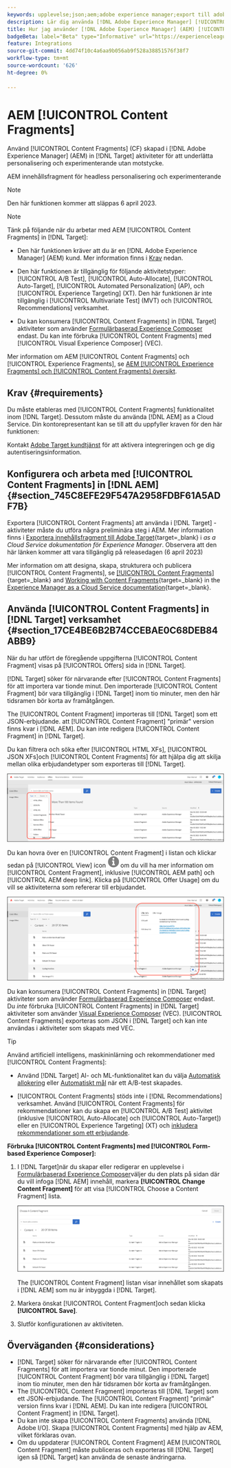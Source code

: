 ```yaml
---
keywords: upplevelse;json;aem;adobe experience manager;export till adobe target;content fragments;fragments;CF;cf;headless;personalization;experiment
description: Lär dig använda [!DNL Adobe Experience Manager] [!UICONTROL Content Fragments] in [!DNL Adobe Target] verksamhet.
title: Hur jag använder [!DNL Adobe Experience Manager] (AEM) [!UICONTROL Content Fragments]?
badgeBeta: label="Beta" type="Informative" url="https://experienceleague.adobe.com/docs/target/using/introduction/intro.html#beta newtab=true" tooltip="What are Target Beta release features?"
feature: Integrations
source-git-commit: 4dd74f10c4a6aa9b056ab9f528a38851576f38f7
workflow-type: tm+mt
source-wordcount: '626'
ht-degree: 0%

---
```


# AEM [!UICONTROL Content Fragments]

Använd [!UICONTROL Content Fragments] (CF) skapad i [!DNL Adobe Experience Manager] (AEM) in [!DNL Target] aktiviteter för att underlätta personalisering och experimenterande utan motstycke.

AEM innehållsfragment för headless personalisering och experimenterande

>[!NOTE]
>
>Den här funktionen kommer att släppas 6 april 2023.

>[!NOTE]
>
>Tänk på följande när du arbetar med AEM [!UICONTROL Content Fragments] in [!DNL Target]:
> 
>* Den här funktionen kräver att du är en [!DNL Adobe Experience Manager] (AEM) kund. Mer information finns i [Krav](#section_AE6F0971E1574B3AA324003599B96E5A) nedan.
>
>* Den här funktionen är tillgänglig för följande aktivitetstyper: [!UICONTROL A/B Test], [!UICONTROL Auto-Allocate], [!UICONTROL Auto-Target], [!UICONTROL Automated Personalization] (AP), och [!UICONTROL Experience Targeting] (XT). Den här funktionen är inte tillgänglig i [!UICONTROL Multivariate Test] (MVT) och [!UICONTROL Recommendations] verksamhet.
>
>* Du kan konsumera [!UICONTROL Content Fragments] in [!DNL Target] aktiviteter som använder [Formulärbaserad Experience Composer](/help/main/c-experiences/form-experience-composer.md) endast. Du kan inte förbruka [!UICONTROL Content Fragments] med [!UICONTROL Visual Experience Composer] (VEC).


Mer information om AEM [!UICONTROL Content Fragments] och [!UICONTROL Experience Fragments], se [AEM [!UICONTROL Experience Fragments] och [!UICONTROL Content Fragments] översikt](/help/main/c-integrating-target-with-mac/aem/aem-experience-and-content-fragments.md).

## Krav {#requirements}

Du måste etableras med [!UICONTROL Content Fragments] funktionalitet inom [!DNL Target]. Dessutom måste du använda [!DNL AEM] as a Cloud Service. Din kontorepresentant kan se till att du uppfyller kraven för den här funktionen:

Kontakt [Adobe Target kundtjänst](/help/main/cmp-resources-and-contact-information.md#reference_ACA3391A00EF467B87930A450050077C) för att aktivera integreringen och ge dig autentiseringsinformation.

## Konfigurera och arbeta med [!UICONTROL Content Fragments] in [!DNL AEM] {#section_745C8EFE29F547A2958FDBF61A5ADF7B}

Exportera [!UICONTROL Content Fragments] att använda i [!DNL Target] -aktiviteter måste du utföra några preliminära steg i AEM. Mer information finns i [Exportera innehållsfragment till Adobe Target](https://experienceleague.adobe.com/docs/experience-manager-cloud-service/content/sites/integrations/content-fragments-target.html){target=_blank} i *as a Cloud Service dokumentation för Experience Manager*. Observera att den här länken kommer att vara tillgänglig på releasedagen (6 april 2023)

Mer information om att designa, skapa, strukturera och publicera [!UICONTROL Content Fragments], se [[!UICONTROL Content Fragments]](https://experienceleague.adobe.com/docs/experience-manager-cloud-service/content/sites/authoring/fundamentals/content-fragments.html?lang=en){target=_blank} and [Working with Content Fragments](https://experienceleague.adobe.com/docs/experience-manager-cloud-service/content/sites/administering/content-fragments/content-fragments.html){target=_blank} in the [Experience Manager as a Cloud Service documentation](https://experienceleague.adobe.com/docs/experience-manager-cloud-service/content/home.html){target=_blank}.

## Använda [!UICONTROL Content Fragments] in [!DNL Target] verksamhet {#section_17CE4BE6B2B74CCEBAE0C68DEB84ABB9}

När du har utfört de föregående uppgifterna [!UICONTROL Content Fragment] visas på [!UICONTROL Offers] sida in [!DNL Target].

[!DNL Target] söker för närvarande efter [!UICONTROL Content Fragments] för att importera var tionde minut. Den importerade [!UICONTROL Content Fragment] bör vara tillgänglig i [!DNL Target] inom tio minuter, men den här tidsramen bör korta av framåtgången.

The [!UICONTROL Content Fragment] importeras till [!DNL Target] som ett JSON-erbjudande. att [!UICONTROL Content Fragment] &quot;primär&quot; version finns kvar i [!DNL AEM]. Du kan inte redigera [!UICONTROL Content Fragment] in [!DNL Target].

Du kan filtrera och söka efter [!UICONTROL HTML XFs], [!UICONTROL JSON XFs]och [!UICONTROL Content Fragments] för att hjälpa dig att skilja mellan olika erbjudandetyper som exporteras till [!DNL Target].

![Filtrera efter innehållets fragmenttyper: HTML eller JSON i målgränssnittet](/help/main/c-integrating-target-with-mac/aem/assets/fragment-types.png)

Du kan hovra över en [!UICONTROL Content Fragment] i listan och klickar sedan på [!UICONTROL View] icon ![Ikonen Info](/help/main/c-integrating-target-with-mac/aem/assets/icon-info.png) om du vill ha mer information om [!UICONTROL Content Fragment], inklusive [!UICONTROL AEM path] och [!UICONTROL AEM deep link]. Klicka på [!UICONTROL Offer Usage] om du vill se aktiviteterna som refererar till erbjudandet.

![Popup för information om innehållsfragment](/help/main/c-integrating-target-with-mac/aem/assets/cf-info-popup.png)

Du kan konsumera [!UICONTROL Content Fragments] in [!DNL Target] aktiviteter som använder [Formulärbaserad Experience Composer](/help/main/c-experiences/form-experience-composer.md) endast. Du *inte* förbruka [!UICONTROL Content Fragments] in [!DNL Target] aktiviteter som använder [Visual Experience Composer](/help/main/c-experiences/c-visual-experience-composer/visual-experience-composer.md) (VEC). [!UICONTROL Content Fragments] exporteras som JSON i [!DNL Target] och kan inte användas i aktiviteter som skapats med VEC.

>[!TIP]
>
>Använd artificiell intelligens, maskininlärning och rekommendationer med [!UICONTROL Content Fragments]:
>
>* Använd [!DNL Target] AI- och ML-funktionalitet kan du välja [Automatisk allokering](/help/main/c-activities/automated-traffic-allocation/automated-traffic-allocation.md#concept_A1407678796B4C569E94CBA8A9F7F5D4) eller [Automatiskt mål](/help/main/c-activities/auto-target/auto-target-to-optimize.md) när ett A/B-test skapades.
>
>* [!UICONTROL Content Fragments] stöds inte i [!DNL Recommendations] verksamhet. Använd [!UICONTROL Content Fragments] för rekommendationer kan du skapa en [!UICONTROL A/B Test] aktivitet (inklusive [!UICONTROL Auto-Allocate] och [!UICONTROL Auto-Target]) eller en [!UICONTROL Experience Targeting] (XT) och [inkludera rekommendationer som ett erbjudande](/help/main/c-recommendations/recommendations-as-an-offer.md).


**Förbruka [!UICONTROL Content Fragments] med [!UICONTROL Form-based Experience Composer]:**

1. I [!DNL Target]när du skapar eller redigerar en upplevelse i [Formulärbaserad Experience Composer](/help/main/c-experiences/form-experience-composer.md#task_FAC842A6535045B68B4C1AD3E657E56E)väljer du den plats på sidan där du vill infoga [!DNL AEM] innehåll, markera **[!UICONTROL Change Content Fragment]** för att visa [!UICONTROL Choose a Content Fragment] lista.

   ![content_fragment_list image](/help/main/c-integrating-target-with-mac/aem/assets/choose-content-fragment.png)

   The [!UICONTROL Content Fragment] listan visar innehållet som skapats i [!DNL AEM] som nu är inbyggda i [!DNL Target].

1. Markera önskat [!UICONTROL Content Fragment]och sedan klicka **[!UICONTROL Save]**.
1. Slutför konfigurationen av aktiviteten.

## Överväganden {#considerations}

* [!DNL Target] söker för närvarande efter [!UICONTROL Content Fragments] för att importera var tionde minut. Den importerade [!UICONTROL Content Fragment] bör vara tillgänglig i [!DNL Target] inom tio minuter, men den här tidsramen bör korta av framåtgången.
* The [!UICONTROL Content Fragment] importeras till [!DNL Target] som ett JSON-erbjudande. The [!UICONTROL Content Fragment] &quot;primär&quot; version finns kvar i [!DNL AEM]. Du kan inte redigera [!UICONTROL Content Fragment] in [!DNL Target].
* Du kan inte skapa [!UICONTROL Content Fragments] använda [!DNL Adobe I/O]. Skapa [!UICONTROL Content Fragments] med hjälp av AEM, vilket förklaras ovan.
* Om du uppdaterar [!UICONTROL Content Fragment] AEM [!UICONTROL Content Fragment] måste publiceras och exporteras till [!DNL Target] igen så [!DNL Target] kan använda de senaste ändringarna.